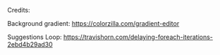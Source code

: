Credits:

Background gradient: https://colorzilla.com/gradient-editor

Suggestions Loop: https://travishorn.com/delaying-foreach-iterations-2ebd4b29ad30
